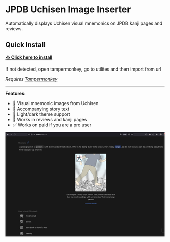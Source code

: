 # JPDB Uchisen Image Inserter

Automatically displays Uchisen visual mnemonics on JPDB kanji pages and reviews.

## Quick Install

[📥 **Click here to install**](https://raw.githubusercontent.com/HRussellZFAC023/UchiDb/refs/heads/main/jpdb-uchisen-userscript.js)

If not detected, open tampermonkey, go to utilites and then import from url

*Requires [Tampermonkey](https://www.tampermonkey.net/)*

---

**Features:**
- 🎨 Visual mnemonic images from Uchisen
- 📖 Accompanying story text  
- 🌙 Light/dark theme support
- 🔄 Works in reviews and kanji pages
- ✅ Works on paid if you are a pro user

![alt text](image.png)
